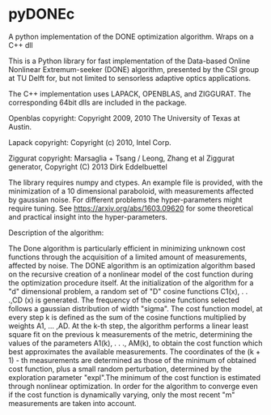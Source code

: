 # pyDONEc
A python implementation of the DONE optimization algorithm. Wraps on a C++ dll


This is a Python library for fast implementation of the Data-based Online
Nonlinear Extremum-seeker (DONE) algorithm, presented by the CSI group at TU Delft for, but not limited to sensorless adaptive optics applications.

The C++ implementation uses LAPACK, OPENBLAS, and ZIGGURAT. The corresponding 64bit dlls are included in the package.
 
Openblas copyright: Copyright 2009, 2010 The University of Texas at Austin.

Lapack copyright: Copyright (c) 2010, Intel Corp.

Ziggurat copyright: Marsaglia + Tsang / Leong, Zhang et al Ziggurat generator, Copyright (C) 2013  Dirk Eddelbuettel

The library requires numpy and ctypes.
An example file is provided, with the minimization of a 10 dimensional paraboloid, with measurements affected by gaussian noise. 
For different problems the hyper-parameters might require tuning. See https://arxiv.org/abs/1603.09620 for some theoretical and practical insight into the hyper-parameters.



Description of the algorithm:

The Done algorithm is particularly efficient in minimizing unknown cost functions through the acquisition of a limited amount of measurements, affected by noise.
The DONE algorithm is an optimization algorithm based on the recursive creation of a nonlinear model of the cost function during the optimization procedure itself.
At the initialization of the algorithm for a "d" dimensional problem, a random set of "D" cosine functions C1(x), . . .,CD (x) is generated. The frequency of the cosine functions selected follows a gaussian distribution of width "sigma". The cost function model, at every step k is defined as the sum of the cosine functions multiplied by weights A1, ... ,AD.
At the k-th step, the algorithm performs a linear least square fit on the previous k measurements of the metric, determining the values of the parameters A1(k), . . ., AM(k), to obtain the cost function which best approximates the available measurements. The coordinates of the (k + 1) - th measurements are determined as those of the minimum of obtained cost function, plus a small random perturbation, determined by the exploration parameter "expl".The minimum of the cost function is estimated through nonlinear optimization. In order for the algorithm to converge even if the cost function is dynamically varying, only the most recent "m" measurements are taken into account.

